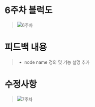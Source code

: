 # 6주차 블럭도
> ![6주차](https://user-images.githubusercontent.com/103561996/175229759-0a93963b-e701-40d0-a671-8d2ad02cd7b8.PNG)

# 피드백 내용
> - node name 정의 및 기능 설명 추가
# 수정사항

> ![7주차](https://user-images.githubusercontent.com/103561996/175229780-b4a7b35c-020b-4def-b44f-e1ce7a718cb1.PNG)
